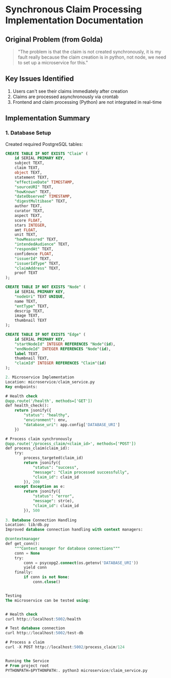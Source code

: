 # Synchronous Claim Processing Implementation Documentation

## Original Problem (from Golda)
> "The problem is that the claim is not created synchronously, it is my fault really because the claim creation is in python, not node, we need to set up a microservice for this."

## Key Issues Identified
1. Users can't see their claims immediately after creation
2. Claims are processed asynchronously via crontab
3. Frontend and claim processing (Python) are not integrated in real-time

## Implementation Summary

### 1. Database Setup
Created required PostgreSQL tables:
```sql
CREATE TABLE IF NOT EXISTS "Claim" (
    id SERIAL PRIMARY KEY,
    subject TEXT,
    claim TEXT,
    object TEXT,
    statement TEXT,
    "effectiveDate" TIMESTAMP,
    "sourceURI" TEXT,
    "howKnown" TEXT,
    "dateObserved" TIMESTAMP,
    "digestMultibase" TEXT,
    author TEXT,
    curator TEXT,
    aspect TEXT,
    score FLOAT,
    stars INTEGER,
    amt FLOAT,
    unit TEXT,
    "howMeasured" TEXT,
    "intendedAudience" TEXT,
    "respondAt" TEXT,
    confidence FLOAT,
    "issuerId" TEXT,
    "issuerIdType" TEXT,
    "claimAddress" TEXT,
    proof TEXT
);

CREATE TABLE IF NOT EXISTS "Node" (
    id SERIAL PRIMARY KEY,
    "nodeUri" TEXT UNIQUE,
    name TEXT,
    "entType" TEXT,
    descrip TEXT,
    image TEXT,
    thumbnail TEXT
);

CREATE TABLE IF NOT EXISTS "Edge" (
    id SERIAL PRIMARY KEY,
    "startNodeId" INTEGER REFERENCES "Node"(id),
    "endNodeId" INTEGER REFERENCES "Node"(id),
    label TEXT,
    thumbnail TEXT,
    "claimId" INTEGER REFERENCES "Claim"(id)
);

2. Microservice Implementation
Location: microservice/claim_service.py
Key endpoints:

# Health check
@app.route('/health', methods=['GET'])
def health_check():
    return jsonify({
        "status": "healthy",
        "environment": env,
        "database_uri": app.config['DATABASE_URI']
    })

# Process claim synchronously
@app.route('/process_claim/<claim_id>', methods=['POST'])
def process_claim(claim_id):
    try:
        process_targeted(claim_id)
        return jsonify({
            "status": "success",
            "message": "Claim processed successfully",
            "claim_id": claim_id
        }), 200
    except Exception as e:
        return jsonify({
            "status": "error",
            "message": str(e),
            "claim_id": claim_id
        }), 500
    
3. Database Connection Handling
Location: lib/db.py
Improved database connection handling with context managers:

@contextmanager
def get_conn():
    """Context manager for database connections"""
    conn = None
    try:
        conn = psycopg2.connect(os.getenv('DATABASE_URI'))
        yield conn
    finally:
        if conn is not None:
            conn.close()


Testing
The microservice can be tested using:


# Health check
curl http://localhost:5002/health

# Test database connection
curl http://localhost:5002/test-db

# Process a claim
curl -X POST http://localhost:5002/process_claim/124


Running the Service
# From project root
PYTHONPATH=$PYTHONPATH:. python3 microservice/claim_service.py